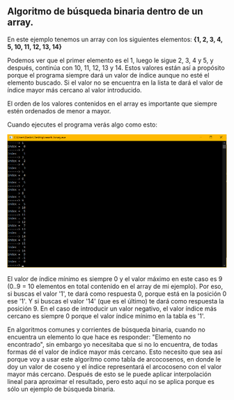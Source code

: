## Algoritmo de búsqueda binaria dentro de un array.

En este ejemplo tenemos un array con los siguientes elementos: **{1, 2, 3, 4, 5, 10, 11, 12, 13, 14}**

Podemos ver que el primer elemento es el 1, luego le sigue 2, 3, 4 y 5, y después, continúa con 10, 11, 12, 13 y 14. Estos valores están así a propósito porque el programa siempre dará un valor de índice aunque no esté el elemento buscado. Si el valor no se encuentra en la lista te dará el valor de índice mayor más cercano al valor introducido.

El orden de los valores contenidos en el array es importante que siempre estén ordenados de menor a mayor.

Cuando ejecutes el programa verás algo como esto:

![](https://github.com/Democrito/Didactico/blob/main/algoritmos/busqueda_binaria/example_output.PNG)

El valor de índice mínimo es siempre 0 y el valor máximo en este caso es 9 (0..9 = 10 elementos en total contenido en el array de mi ejemplo). Por eso, si buscas el valor '1', te dará como respuesta 0, porque está en la posición 0 ese '1'. Y si buscas el valor '14' (que es el último) te dará como respuesta la posición 9. En el caso de introducir un valor negativo, el valor índice más cercano es siempre 0 porque el valor índice mínimo en la tabla es '1'.

En algoritmos comunes y corrientes de búsqueda binaria, cuando no encuentra un elemento lo que hace es responder: "Elemento no encontrado", sin embargo yo necesitaba que si no lo encuentra, de todas formas dé el valor de índice mayor más cercano. Esto necesito que sea así porque voy a usar este algoritmo como tabla de arcocosenos, en donde le doy un valor de coseno y el índice representará el arcocoseno con el valor mayor más cercano. Después de esto se le puede aplicar interpolación lineal para aproximar el resultado, pero esto aquí no se aplica porque es sólo un ejemplo de búsqueda binaria. 
